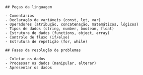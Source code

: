     ## Peças da linguagem

    - Comentários
    - Declaração de variáveis (const, let, var)
    - Operadores (atribução, concatenação, matemáticos, lógicos)
    - Tipos de dados (string, number, boolean, float)
    - Estrutura de dados (functions, object, array)
    - Controle de fluxo (if/else)
    - Estrutura de repetição (for, while)

    ## Fases da resolução de problemas

    - Coletar os dados
    - Processar os dados (manipular, alterar)
    - Apresentar os dados